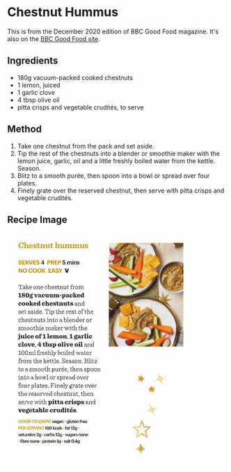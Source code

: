 
# Chestnut Hummus # 

This is from the December 2020 edition of BBC Good Food magazine. It's also on the [BBC Good Food site](https://www.bbcgoodfoodme.com/recipes/chestnut-hummus/).

## Ingredients ## 

- 180g vacuum-packed cooked chestnuts
- 1 lemon, juiced
- 1 garlic clove
- 4 tbsp olive oil
- pitta crisps and vegetable crudités, to serve

## Method ## 

1. Take one chestnut from the pack and set aside.
1. Tip the rest of the chestnuts into a blender or smoothie maker with the lemon juice, garlic, oil and a little freshly boiled water from the kettle. Season.
1. Blitz to a smooth purée, then spoon into a bowl or spread over four plates.
1. Finely grate over the reserved chestnut, then serve with pitta crisps and vegetable crudités.

## Recipe Image

![Chestnut Hummus](/public/images/Chestnut-Hummus.png)

